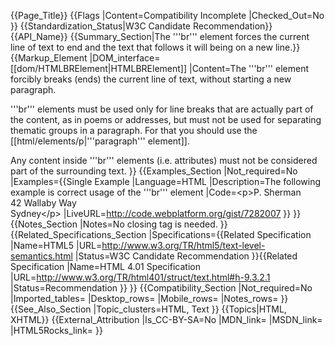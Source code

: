 {{Page_Title}}
{{Flags
|Content=Compatibility Incomplete
|Checked_Out=No
}}
{{Standardization_Status|W3C Candidate Recommendation}}
{{API_Name}}
{{Summary_Section|The '''br''' element forces the current line of text to end and the text that follows it will being on a new line.}}
{{Markup_Element
|DOM_interface=[[dom/HTMLBRElement|HTMLBRElement]]
|Content=The '''br''' element forcibly breaks (ends) the current line of text, without starting a new paragraph.

'''br''' elements must be used only for line breaks that are actually part of the content, as in poems or addresses, but must not be used for separating thematic groups in a paragraph. For that you should use the [[html/elements/p|'''paragraph''' element]].

Any content inside '''br''' elements (i.e. attributes) must not be considered part of the surrounding text.
}}
{{Examples_Section
|Not_required=No
|Examples={{Single Example
|Language=HTML
|Description=The following example is correct usage of the '''br''' element
|Code=&lt;p>P. Sherman<br> 42 Wallaby Way<br> Sydney&lt;/p>
|LiveURL=http://code.webplatform.org/gist/7282007
}}
}}
{{Notes_Section
|Notes=No closing tag is needed.
}}
{{Related_Specifications_Section
|Specifications={{Related Specification
|Name=HTML5
|URL=http://www.w3.org/TR/html5/text-level-semantics.html
|Status=W3C Candidate Recommendation
}}{{Related Specification
|Name=HTML 4.01 Specification
|URL=http://www.w3.org/TR/html401/struct/text.html#h-9.3.2.1
|Status=Recommendation
}}
}}
{{Compatibility_Section
|Not_required=No
|Imported_tables=
|Desktop_rows=
|Mobile_rows=
|Notes_rows=
}}
{{See_Also_Section
|Topic_clusters=HTML, Text
}}
{{Topics|HTML, XHTML}}
{{External_Attribution
|Is_CC-BY-SA=No
|MDN_link=
|MSDN_link=
|HTML5Rocks_link=
}}